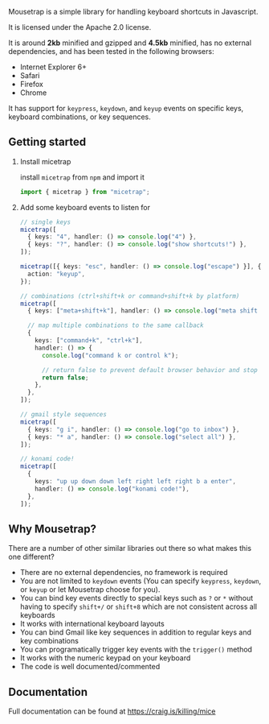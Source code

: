 Mousetrap is a simple library for handling keyboard shortcuts in Javascript.

It is licensed under the Apache 2.0 license.

It is around **2kb** minified and gzipped and **4.5kb** minified, has no external dependencies, and has been tested in the following browsers:

- Internet Explorer 6+
- Safari
- Firefox
- Chrome

It has support for `keypress`, `keydown`, and `keyup` events on specific keys, keyboard combinations, or key sequences.

## Getting started

1.  Install micetrap

    install `micetrap` from `npm` and import it

    ```ts
    import { micetrap } from "micetrap";
    ```

2.  Add some keyboard events to listen for

    ```typescript
    // single keys
    micetrap([
      { keys: "4", handler: () => console.log("4") },
      { keys: "?", handler: () => console.log("show shortcuts!") },
    ]);

    micetrap([{ keys: "esc", handler: () => console.log("escape") }], {
      action: "keyup",
    });

    // combinations (ctrl+shift+k or command+shift+k by platform)
    micetrap([
      { keys: ["meta+shift+k"], handler: () => console.log("meta shift k") },

      // map multiple combinations to the same callback
      {
        keys: ["command+k", "ctrl+k"],
        handler: () => {
          console.log("command k or control k");

          // return false to prevent default browser behavior and stop event from bubbling
          return false;
        },
      },
    ]);

    // gmail style sequences
    micetrap([
      { keys: "g i", handler: () => console.log("go to inbox") },
      { keys: "* a", handler: () => console.log("select all") },
    ]);

    // konami code!
    micetrap([
      {
        keys: "up up down down left right left right b a enter",
        handler: () => console.log("konami code!"),
      },
    ]);
    ```

## Why Mousetrap?

There are a number of other similar libraries out there so what makes this one different?

- There are no external dependencies, no framework is required
- You are not limited to `keydown` events (You can specify `keypress`, `keydown`, or `keyup` or let Mousetrap choose for you).
- You can bind key events directly to special keys such as `?` or `*` without having to specify `shift+/` or `shift+8` which are not consistent across all keyboards
- It works with international keyboard layouts
- You can bind Gmail like key sequences in addition to regular keys and key combinations
- You can programatically trigger key events with the `trigger()` method
- It works with the numeric keypad on your keyboard
- The code is well documented/commented

## Documentation

Full documentation can be found at https://craig.is/killing/mice
